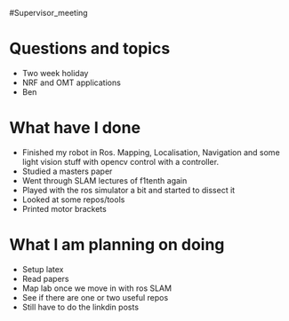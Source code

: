#Supervisor_meeting
# Questions and topics
- Two week holiday
- NRF and OMT applications
- Ben
# What have I done
- Finished my robot in Ros. Mapping, Localisation, Navigation and some light vision stuff with opencv control with a controller.
- Studied a masters paper
- Went through SLAM lectures of f1tenth again
- Played with the ros simulator a bit and started to dissect it
- Looked at some repos/tools
- Printed motor brackets
# What I am planning on doing 
- Setup latex
- Read papers
- Map lab once we move in with ros SLAM
- See if there are one or two useful repos
- Still have to do the linkdin posts

